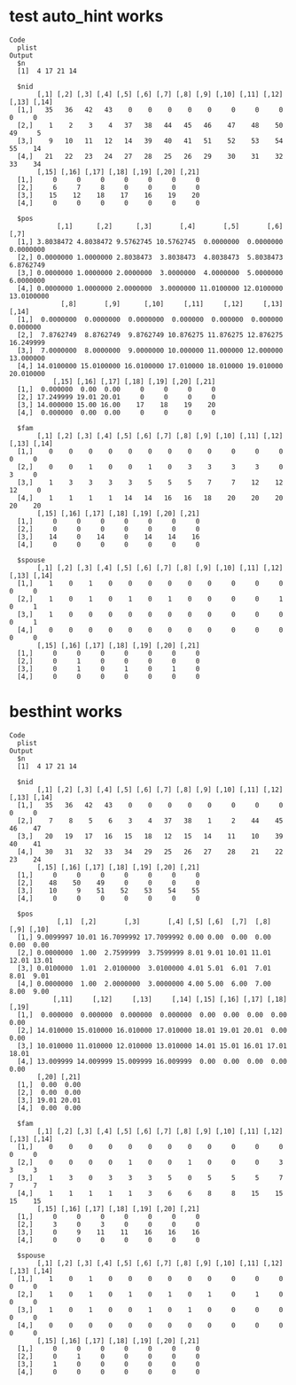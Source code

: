 # test auto_hint works

    Code
      plist
    Output
      $n
      [1]  4 17 21 14
      
      $nid
           [,1] [,2] [,3] [,4] [,5] [,6] [,7] [,8] [,9] [,10] [,11] [,12] [,13] [,14]
      [1,]   35   36   42   43    0    0    0    0    0     0     0     0     0     0
      [2,]    1    2    3    4   37   38   44   45   46    47    48    50    49     5
      [3,]    9   10   11   12   14   39   40   41   51    52    53    54    55    14
      [4,]   21   22   23   24   27   28   25   26   29    30    31    32    33    34
           [,15] [,16] [,17] [,18] [,19] [,20] [,21]
      [1,]     0     0     0     0     0     0     0
      [2,]     6     7     8     0     0     0     0
      [3,]    15    12    18    17    16    19    20
      [4,]     0     0     0     0     0     0     0
      
      $pos
                [,1]      [,2]      [,3]       [,4]       [,5]       [,6]       [,7]
      [1,] 3.8038472 4.8038472 9.5762745 10.5762745  0.0000000  0.0000000  0.0000000
      [2,] 0.0000000 1.0000000 2.8038473  3.8038473  4.8038473  5.8038473  6.8762749
      [3,] 0.0000000 1.0000000 2.0000000  3.0000000  4.0000000  5.0000000  6.0000000
      [4,] 0.0000000 1.0000000 2.0000000  3.0000000 11.0100000 12.0100000 13.0100000
                 [,8]       [,9]      [,10]     [,11]     [,12]     [,13]     [,14]
      [1,]  0.0000000  0.0000000  0.0000000  0.000000  0.000000  0.000000  0.000000
      [2,]  7.8762749  8.8762749  9.8762749 10.876275 11.876275 12.876275 16.249999
      [3,]  7.0000000  8.0000000  9.0000000 10.000000 11.000000 12.000000 13.000000
      [4,] 14.0100000 15.0100000 16.0100000 17.010000 18.010000 19.010000 20.010000
               [,15] [,16] [,17] [,18] [,19] [,20] [,21]
      [1,]  0.000000  0.00  0.00     0     0     0     0
      [2,] 17.249999 19.01 20.01     0     0     0     0
      [3,] 14.000000 15.00 16.00    17    18    19    20
      [4,]  0.000000  0.00  0.00     0     0     0     0
      
      $fam
           [,1] [,2] [,3] [,4] [,5] [,6] [,7] [,8] [,9] [,10] [,11] [,12] [,13] [,14]
      [1,]    0    0    0    0    0    0    0    0    0     0     0     0     0     0
      [2,]    0    0    1    0    0    1    0    3    3     3     3     0     3     0
      [3,]    1    3    3    3    3    5    5    5    7     7    12    12    12     0
      [4,]    1    1    1    1   14   14   16   16   18    20    20    20    20    20
           [,15] [,16] [,17] [,18] [,19] [,20] [,21]
      [1,]     0     0     0     0     0     0     0
      [2,]     0     0     0     0     0     0     0
      [3,]    14     0    14     0    14    14    16
      [4,]     0     0     0     0     0     0     0
      
      $spouse
           [,1] [,2] [,3] [,4] [,5] [,6] [,7] [,8] [,9] [,10] [,11] [,12] [,13] [,14]
      [1,]    1    0    1    0    0    0    0    0    0     0     0     0     0     0
      [2,]    1    0    1    0    1    0    1    0    0     0     0     1     0     1
      [3,]    1    0    0    0    0    0    0    0    0     0     0     0     0     1
      [4,]    0    0    0    0    0    0    0    0    0     0     0     0     0     0
           [,15] [,16] [,17] [,18] [,19] [,20] [,21]
      [1,]     0     0     0     0     0     0     0
      [2,]     0     1     0     0     0     0     0
      [3,]     0     1     0     1     0     1     0
      [4,]     0     0     0     0     0     0     0
      

# besthint works

    Code
      plist
    Output
      $n
      [1]  4 17 21 14
      
      $nid
           [,1] [,2] [,3] [,4] [,5] [,6] [,7] [,8] [,9] [,10] [,11] [,12] [,13] [,14]
      [1,]   35   36   42   43    0    0    0    0    0     0     0     0     0     0
      [2,]    7    8    5    6    3    4   37   38    1     2    44    45    46    47
      [3,]   20   19   17   16   15   18   12   15   14    11    10    39    40    41
      [4,]   30   31   32   33   34   29   25   26   27    28    21    22    23    24
           [,15] [,16] [,17] [,18] [,19] [,20] [,21]
      [1,]     0     0     0     0     0     0     0
      [2,]    48    50    49     0     0     0     0
      [3,]    10     9    51    52    53    54    55
      [4,]     0     0     0     0     0     0     0
      
      $pos
                [,1]  [,2]       [,3]       [,4] [,5] [,6]  [,7]  [,8]  [,9] [,10]
      [1,] 9.0099997 10.01 16.7099992 17.7099992 0.00 0.00  0.00  0.00  0.00  0.00
      [2,] 0.0000000  1.00  2.7599999  3.7599999 8.01 9.01 10.01 11.01 12.01 13.01
      [3,] 0.0100000  1.01  2.0100000  3.0100000 4.01 5.01  6.01  7.01  8.01  9.01
      [4,] 0.0000000  1.00  2.0000000  3.0000000 4.00 5.00  6.00  7.00  8.00  9.00
               [,11]     [,12]     [,13]     [,14] [,15] [,16] [,17] [,18] [,19]
      [1,]  0.000000  0.000000  0.000000  0.000000  0.00  0.00  0.00  0.00  0.00
      [2,] 14.010000 15.010000 16.010000 17.010000 18.01 19.01 20.01  0.00  0.00
      [3,] 10.010000 11.010000 12.010000 13.010000 14.01 15.01 16.01 17.01 18.01
      [4,] 13.009999 14.009999 15.009999 16.009999  0.00  0.00  0.00  0.00  0.00
           [,20] [,21]
      [1,]  0.00  0.00
      [2,]  0.00  0.00
      [3,] 19.01 20.01
      [4,]  0.00  0.00
      
      $fam
           [,1] [,2] [,3] [,4] [,5] [,6] [,7] [,8] [,9] [,10] [,11] [,12] [,13] [,14]
      [1,]    0    0    0    0    0    0    0    0    0     0     0     0     0     0
      [2,]    0    0    0    0    1    0    0    1    0     0     0     3     3     3
      [3,]    1    3    0    3    3    3    5    0    5     5     5     7     7     7
      [4,]    1    1    1    1    1    3    6    6    8     8    15    15    15    15
           [,15] [,16] [,17] [,18] [,19] [,20] [,21]
      [1,]     0     0     0     0     0     0     0
      [2,]     3     0     3     0     0     0     0
      [3,]     0     9    11    11    16    16    16
      [4,]     0     0     0     0     0     0     0
      
      $spouse
           [,1] [,2] [,3] [,4] [,5] [,6] [,7] [,8] [,9] [,10] [,11] [,12] [,13] [,14]
      [1,]    1    0    1    0    0    0    0    0    0     0     0     0     0     0
      [2,]    1    0    1    0    1    0    1    0    1     0     1     0     0     0
      [3,]    1    0    1    0    0    1    0    1    0     0     0     0     0     0
      [4,]    0    0    0    0    0    0    0    0    0     0     0     0     0     0
           [,15] [,16] [,17] [,18] [,19] [,20] [,21]
      [1,]     0     0     0     0     0     0     0
      [2,]     0     1     0     0     0     0     0
      [3,]     1     0     0     0     0     0     0
      [4,]     0     0     0     0     0     0     0
      

